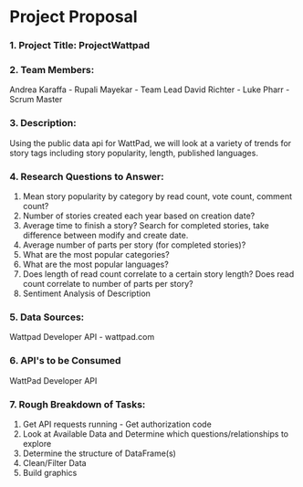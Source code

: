 # Project Proposal
### 1. Project Title: ProjectWattpad

### 2. Team Members: 
Andrea Karaffa - 
Rupali Mayekar - Team Lead
David Richter - 
Luke Pharr - Scrum Master

### 3. Description: 
Using the public data api for WattPad, we will look at a variety of trends for story tags including story popularity, length, published languages. 

### 4. Research Questions to Answer:
1. Mean story popularity by category by read count, vote count, comment count?
2. Number of stories created each year based on creation date?
3. Average time to finish a story? Search for completed stories, take difference between modify and create date.
4. Average number of parts per story (for completed stories)?
5. What are the most popular categories? 
6. What are the most popular languages? 
7. Does length of read count correlate to a certain story length? Does read count correlate to number of parts per story?
8. Sentiment Analysis of Description

### 5. Data Sources: 
Wattpad Developer API - wattpad.com

### 6. API's to be Consumed
WattPad Developer API

### 7. Rough Breakdown of Tasks: 
1. Get API requests running - Get authorization code
2. Look at Available Data and Determine which questions/relationships to explore
3. Determine the structure of DataFrame(s)
4. Clean/Filter Data
5. Build graphics

